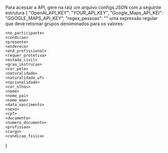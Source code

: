 Para acessar a API, gere na raiz um arquivo configs.JSON com a seguinte estrutura
{
    "OpenAI_API_KEY": "YOUR_API_KEY",
    "Google_Maps_API_KEI": "GOOGLE_MAPS_API_KEY",
    "regex_pessoas": "" uma expressão regular que deve retornar grupos denominados para os valores:
    
    <no_participante>
    <condicao>
    <presente>
    <endereco>
    <end_profissional>
    <requer_protetiva>
    <estado_civil>
    <grau_instrucao>
    <cor_pele>
    <naturalidade>
    <naturalidade_uf>
    <nacionalidade>
    <cor_olhos>
    <nome>
    <nome_pai>
    <nome_mae>
    <data_nascimento>
    <sexo>
    <cpf>
    <documento>
    <numero_documento>
    <profissao>
    <cargo>
    <condicao_fisica>
}

